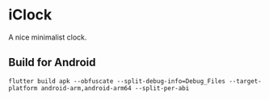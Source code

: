 # iClock

A nice minimalist clock.

## Build for Android

```shell
flutter build apk --obfuscate --split-debug-info=Debug_Files --target-platform android-arm,android-arm64 --split-per-abi
```
